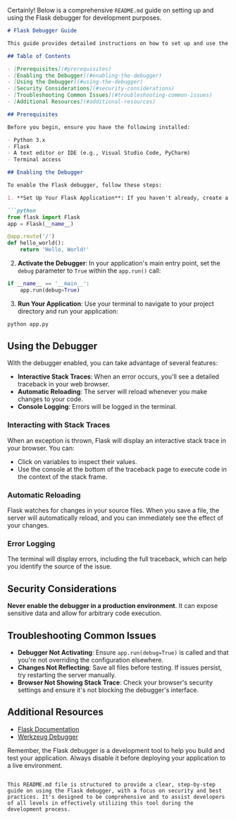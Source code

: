 Certainly! Below is a comprehensive `README.md` guide on setting up and using the Flask debugger for development purposes.

```markdown
# Flask Debugger Guide

This guide provides detailed instructions on how to set up and use the Flask debugger for development. The Flask debugger offers an interactive interface for inspecting the state of your application when an exception occurs.

## Table of Contents

- [Prerequisites](#prerequisites)
- [Enabling the Debugger](#enabling-the-debugger)
- [Using the Debugger](#using-the-debugger)
- [Security Considerations](#security-considerations)
- [Troubleshooting Common Issues](#troubleshooting-common-issues)
- [Additional Resources](#additional-resources)

## Prerequisites

Before you begin, ensure you have the following installed:

- Python 3.x
- Flask
- A text editor or IDE (e.g., Visual Studio Code, PyCharm)
- Terminal access

## Enabling the Debugger

To enable the Flask debugger, follow these steps:

1. **Set Up Your Flask Application**: If you haven't already, create a new Flask application. Here's a simple example to get started:

```python
from flask import Flask
app = Flask(__name__)

@app.route('/')
def hello_world():
    return 'Hello, World!'
```

2. **Activate the Debugger**: In your application's main entry point, set the `debug` parameter to `True` within the `app.run()` call:

```python
if __name__ == '__main__':
    app.run(debug=True)
```

3. **Run Your Application**: Use your terminal to navigate to your project directory and run your application:

```bash
python app.py
```

## Using the Debugger

With the debugger enabled, you can take advantage of several features:

- **Interactive Stack Traces**: When an error occurs, you'll see a detailed traceback in your web browser.
- **Automatic Reloading**: The server will reload whenever you make changes to your code.
- **Console Logging**: Errors will be logged in the terminal.

### Interacting with Stack Traces

When an exception is thrown, Flask will display an interactive stack trace in your browser. You can:

- Click on variables to inspect their values.
- Use the console at the bottom of the traceback page to execute code in the context of the stack frame.

### Automatic Reloading

Flask watches for changes in your source files. When you save a file, the server will automatically reload, and you can immediately see the effect of your changes.

### Error Logging

The terminal will display errors, including the full traceback, which can help you identify the source of the issue.

## Security Considerations

**Never enable the debugger in a production environment**. It can expose sensitive data and allow for arbitrary code execution.

## Troubleshooting Common Issues

- **Debugger Not Activating**: Ensure `app.run(debug=True)` is called and that you're not overriding the configuration elsewhere.
- **Changes Not Reflecting**: Save all files before testing. If issues persist, try restarting the server manually.
- **Browser Not Showing Stack Trace**: Check your browser's security settings and ensure it's not blocking the debugger's interface.

## Additional Resources

- [Flask Documentation](https://flask.palletsprojects.com/en/2.0.x/)
- [Werkzeug Debugger](https://werkzeug.palletsprojects.com/en/2.0.x/debug/)

Remember, the Flask debugger is a development tool to help you build and test your application. Always disable it before deploying your application to a live environment.

```

This README.md file is structured to provide a clear, step-by-step guide on using the Flask debugger, with a focus on security and best practices. It's designed to be comprehensive and to assist developers of all levels in effectively utilizing this tool during the development process.
